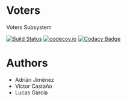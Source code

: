 Voters
======

Voters Subsystem

[![Build Status](https://travis-ci.org/Arquisoft/voters_4a.svg?branch=master)](https://travis-ci.org/Arquisoft/voters_4a)  [![codecov.io](https://codecov.io/github/Arquisoft/voters_4a/coverage.svg?branch=master)](https://codecov.io/github/Arquisoft/voters_4a?branch=master)
[![Codacy Badge](https://api.codacy.com/project/badge/grade/90db566fc1724bbaa9e774c0b6dda812)](https://www.codacy.com/app/victorcastanogutierrez/voters_4a)

Authors
=======
* Adrián Jiménez
* Víctor Castaño
* Lucas García




